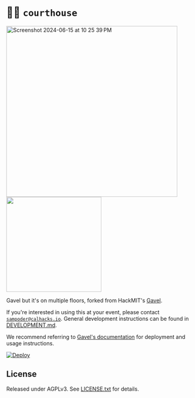 # 👩‍⚖️ `courthouse`

<img height="450px" alt="Screenshot 2024-06-15 at 10 25 39 PM" src="https://github.com/calhacks/courthouse/assets/39828164/3000f7dd-054f-4a35-ae3b-eb48c410ffec">


<img src="screenshots/presenting.png" height="250px">

Gavel but it's on multiple floors, forked from HackMIT's [Gavel](https://github.com/anishathalye/gavel).

If you're interested in using this at your event, please contact [`sampoder@calhacks.io`](mailto:sampoder@calhacks.io). General development instructions can be found in [DEVELOPMENT.md](/DEVELOPMENT.md).

We recommend referring to [Gavel's documentation](https://github.com/anishathalye/gavel/blob/master/README.md) for deployment and usage instructions.

[![Deploy](https://www.herokucdn.com/deploy/button.svg)](https://heroku.com/deploy?template=https://github.com/calhacks/courthouse/tree/master)

## License

Released under AGPLv3. See [LICENSE.txt](LICENSE.txt) for details.
